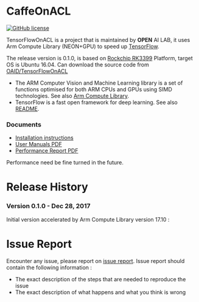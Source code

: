 # CaffeOnACL
[![GitHub license](http://dmlc.github.io/img/apache2.svg)](./LICENSE)

TensorFlowOnACL is a project that is maintained by **OPEN** AI LAB, it uses Arm Compute Library (NEON+GPU) to speed up [TensorFlow](https://www.tensorflow.org).

The release version is 0.1.0, is based on [Rockchip RK3399](http://www.rock-chips.com/plus/3399.html) Platform, target OS is Ubuntu 16.04. Can download the source code from [OAID/TensorFlowOnACL](https://github.com/OAID/TensorFlowOnACL)

* The ARM Computer Vision and Machine Learning library is a set of functions optimised for both ARM CPUs and GPUs using SIMD technologies. See also [Arm Compute Library](https://github.com/ARM-software/ComputeLibrary).
* TensorFlow is a fast open framework for deep learning. See also [README](README_TF.md).

### Documents
* [Installation instructions](acl_openailab/installation.md)
* [User Manuals PDF](acl_openailab/user_manual.pdf)
* [Performance Report PDF](acl_openailab/performance_report.pdf)

Performance need be fine turned in the future.

# Release History

### Version 0.1.0 - Dec 28, 2017 
   Initial version accelerated by Arm Compute Library version 17.10 : 

# Issue Report
Encounter any issue, please report on [issue report](https://github.com/OAID/TensorFlowOnACL/issues). Issue report should contain the following information :

*  The exact description of the steps that are needed to reproduce the issue 
* The exact description of what happens and what you think is wrong 
